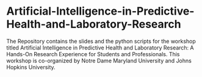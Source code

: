 # Artificial-Intelligence-in-Predictive-Health-and-Laboratory-Research
The Repository contains the slides and the python scripts for the workshop titled Artificial Intelligence in Predictive Health and Laboratory Research: A Hands-On Research Experience for Students and Professionals. This workshop is co-organized by Notre Dame Maryland University and Johns Hopkins University.
